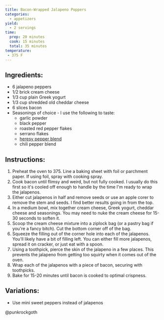 ```yaml
---
title: Bacon-Wrapped Jalapeno Poppers
categories:
  - appetizers
yield:
  - 2 servings
time:  
  prep: 20 minutes
  cook: 15 minutes
  total: 35 minutes
temperature:
 - 375 F
---
```


## Ingredients:
* 6 jalapeno peppers
* 1/2 brick cream cheese
* 1/3 cup plain Greek yogurt
* 1/3 cup shredded old cheddar cheese
* 6 slices bacon
* Seasonings of choice - I use the following to taste:
  * garlic powder
  * black pepper
  * roasted red pepper flakes
  * serrano flakes
  * [heresy pepper blend](../spices/heresy-pepper-blend.md)
  * chili pepper blend

## Instructions:
1. Preheat the oven to 375. Line a baking sheet with foil or parchment paper. If using foil, spray with cooking spray.
2. Cook bacon until flimsy and weird, but not fully cooked. I usually do this first so it's cooled off enough to handle by the time I'm ready to wrap the jalapenos.
3. Either cut jalapenos in half and remove seeds or use an apple corer to remove the stem and seeds. I find better results going in from the top.
4. In a medium bowl, mix together cream cheese, Greek yogurt, cheddar cheese and seasonings. You may need to nuke the cream cheese for 15-30 seconds to soften it.
5. Scoop the cream cheese mixture into a ziplock bag (or a pastry bag if you're a fancy bitch). Cut the bottom corner off of the bag.
6. Squeeze the filling out of the corner hole into each of the jalapenos. You'll likely have a bit of filling left. You can either fill more jalapenos, spread it on cracker, or just eat with a spoon. 
7. Using a toothpick, pierce the skin of the jalapeno in a few places. This prevents the jalapeno from getting too squirty when it comes out of the oven.
8. Wrap each of the jalapenos with a piece of bacon, securing with toothpicks.
9. Bake for 15-20 minutes until bacon is cooked to optimal crispness.


## Variations:
* Use mini sweet peppers instead of jalapenos

@punkrockgoth
